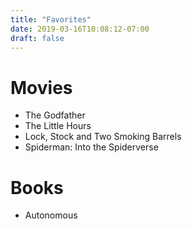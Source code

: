 ```yaml
---
title: "Favorites"
date: 2019-03-16T10:08:12-07:00
draft: false
---
```


# Movies

* The Godfather
* The Little Hours
* Lock, Stock and Two Smoking Barrels
* Spiderman: Into the Spiderverse

# Books

* Autonomous
